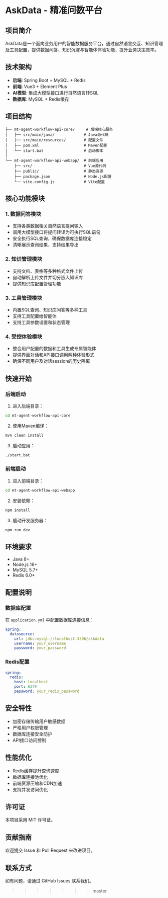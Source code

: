 # AskData - 精准问数平台

## 项目简介

AskData是一个面向业务用户的智能数据服务平台，通过自然语言交互、知识管理及工具配置，提供数据问答、知识沉淀与智能体体验功能，提升业务决策效率。

## 技术架构

- **后端**: Spring Boot + MySQL + Redis
- **前端**: Vue3 + Element Plus
- **AI模型**: 集成大模型接口进行自然语言转SQL
- **数据库**: MySQL + Redis缓存

## 项目结构

```
├── mt-agent-workflow-api-core/     # 后端核心服务
│   ├── src/main/java/             # Java源代码
│   ├── src/main/resources/        # 配置文件
│   ├── pom.xml                    # Maven配置
│   └── start.bat                  # 启动脚本
│
└── mt-agent-workflow-api-webapp/  # 前端应用
    ├── src/                       # Vue源代码
    ├── public/                    # 静态资源
    ├── package.json               # Node.js配置
    └── vite.config.js             # Vite配置
```

## 核心功能模块

### 1. 数据问答模块
- 支持各类数据相关自然语言提问输入
- 调用大模型接口将提问转译为可执行SQL语句
- 安全执行SQL查询，确保数据库连接稳定
- 清晰展示查询结果，支持结果导出

### 2. 知识管理模块
- 支持文档、表格等多种格式文件上传
- 自动解析上传文件并切分嵌入知识库
- 提供知识库配置管理功能

### 3. 工具管理模块
- 内置SQL查询、知识库问答等多种工具
- 支持工具配置给智能体
- 支持工具参数设置和状态管理

### 4. 受控体验模块
- 整合用户配置的数据和工具生成专属智能体
- 提供界面对话和API接口调用两种体验形式
- 确保不同用户及对话session的历史隔离

## 快速开始

### 后端启动

1. 进入后端目录：
```bash
cd mt-agent-workflow-api-core
```

2. 使用Maven编译：
```bash
mvn clean install
```

3. 启动应用：
```bash
./start.bat
```

### 前端启动

1. 进入前端目录：
```bash
cd mt-agent-workflow-api-webapp
```

2. 安装依赖：
```bash
npm install
```

3. 启动开发服务器：
```bash
npm run dev
```

## 环境要求

- Java 8+
- Node.js 16+
- MySQL 5.7+
- Redis 6.0+

## 配置说明

### 数据库配置
在 `application.yml` 中配置数据库连接信息：
```yaml
spring:
  datasource:
    url: jdbc:mysql://localhost:3306/askdata
    username: your_username
    password: your_password
```

### Redis配置
```yaml
spring:
  redis:
    host: localhost
    port: 6379
    password: your_redis_password
```

## 安全特性

- 加密存储传输用户敏感数据
- 严格用户权限管理
- 数据库连接安全防护
- API接口访问控制

## 性能优化

- Redis缓存提升查询速度
- 数据库连接池优化
- 前端资源压缩和CDN加速
- 支持并发访问优化

## 许可证

本项目采用 MIT 许可证。

## 贡献指南

欢迎提交 Issue 和 Pull Request 来改进项目。

## 联系方式

如有问题，请通过 GitHub Issues 联系我们。
>>>>>>> master
